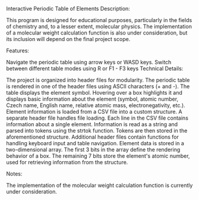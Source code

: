 
Interactive Periodic Table of Elements
Description:

This program is designed for educational purposes, particularly in the fields of chemistry and, to a lesser extent, molecular physics. The implementation of a molecular weight calculation function is also under consideration, but its inclusion will depend on the final project scope.

Features:

Navigate the periodic table using arrow keys or WASD keys.
Switch between different table modes using R or F1 - F3 keys
Technical Details:

The project is organized into header files for modularity.
The periodic table is rendered in one of the header files using ASCII characters (+ and -).
The table displays the element symbol.
Hovering over a box highlights it and displays basic information about the element (symbol, atomic number, Czech name, English name, relative atomic mass, electronegativity, etc.).
Element information is loaded from a CSV file into a custom structure.
A separate header file handles file loading.
Each line in the CSV file contains information about a single element.
Information is read as a string and parsed into tokens using the strtok function.
Tokens are then stored in the aforementioned structure.
Additional header files contain functions for handling keyboard input and table navigation.
Element data is stored in a two-dimensional array.
The first 3 bits in the array define the rendering behavior of a box.
The remaining 7 bits store the element's atomic number, used for retrieving information from the structure.

Notes:

The implementation of the molecular weight calculation function is currently under consideration.

